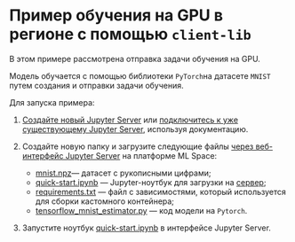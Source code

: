 # Пример обучения на GPU в регионе с помощью `client-lib` 

В этом примере рассмотрена отправка задачи обучения на GPU.

Модель обучается с помощью библиотеки `PyTorch`на датасете `MNIST` путем создания и отправки задачи обучения.

Для запуска примера:

1. [Создайте новый Jupyter Server](https://cloud.ru/ru/docs/aicloud/mlspace/concepts/guides/guides__jupyter/environments__environments__jupyter-server__create-new-jupyter-server.html) или [подключитесь к уже существующему Jupyter Server](https://cloud.ru/ru/docs/aicloud/mlspace/concepts/guides/guides__jupyter/environments__environments__jupyter-server__connect-to-exist.html), используя документацию.

2. Создайте новую папку и загрузите следующие файлы [через веб-интерфейс Jupyter Server](https://mlspace.aicloud.sbercloud.ru/mlspace/jupyter-server) на платформе ML Space:

   * [mnist.npz](mnist.npz)— датасет с рукописными цифрами;
   * [quick-start.ipynb](quick-start.ipynb) — Jupyter-ноутбук для загрузки на [сервер](https://console.cloud.ru/projects/);
   * [requirements.txt](requirements.txt) — файл с зависимостями, который используется для сборки кастомного контейнера;
   * [tensorflow_mnist_estimator.py](tensorflow_mnist_estimator.py) — код модели на `Pytorch`.

3. Запустите ноутбук [quick-start.ipynb](quick-start.ipynb) в интерфейсе Jupyter Server.
